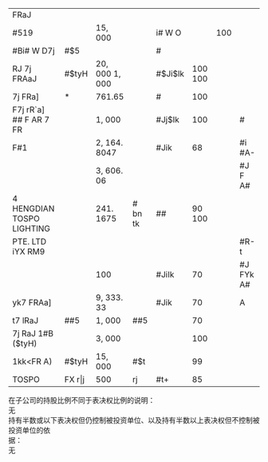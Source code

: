 <table><tr><td colspan="2">FRaJ</td><td></td><td></td><td></td><td></td><td></td><td></td></tr><tr><td colspan="2">#519</td><td>15, 000</td><td></td><td>i# W O</td><td></td><td>100</td><td></td></tr><tr><td>#Bi# W D7j</td><td>#$5</td><td></td><td></td><td>#</td><td></td><td></td><td></td></tr><tr><td>RJ 7j FRAaJ</td><td>#$tyH</td><td>20, 000 1, 000</td><td></td><td>#$Ji$lk</td><td>100 100</td><td></td><td></td></tr><tr><td>7j FRa]</td><td>*</td><td>761.65</td><td></td><td>#</td><td>100</td><td></td><td></td></tr><tr><td>F7j rR`a] ## F AR 7 FR</td><td></td><td>1, 000</td><td></td><td>#Jj$Ik</td><td>100</td><td></td><td>#</td></tr><tr><td>F#1</td><td></td><td>2, 164. 8047</td><td></td><td>#Jik</td><td>68</td><td></td><td>#i #A-</td></tr><tr><td></td><td></td><td>3, 606. 06</td><td></td><td></td><td></td><td></td><td>#J F A#</td></tr><tr><td>4 HENGDIAN TOSPO LIGHTING</td><td></td><td>241. 1675</td><td># bn tk</td><td>##</td><td>90 100</td><td></td><td></td></tr><tr><td>PTE. LTD iYX RM9</td><td></td><td></td><td></td><td></td><td></td><td></td><td>#R-t</td></tr><tr><td></td><td></td><td>100</td><td></td><td>#JiIk</td><td>70</td><td></td><td>#J FYk A#</td></tr><tr><td>yk7 FRAa]</td><td></td><td>9, 333. 33</td><td></td><td>#Jik</td><td>70</td><td></td><td>A</td></tr><tr><td>t7 lRaJ</td><td>##5</td><td>1, 000</td><td>##5</td><td></td><td>70</td><td></td><td></td></tr><tr><td>7j RaJ 1#B ($tyH)</td><td></td><td>3, 000</td><td></td><td></td><td>100</td><td></td><td></td></tr><tr><td>1kk&lt;FR A)</td><td>#$tyH</td><td>15, 000</td><td>#$t</td><td></td><td>99</td><td></td><td></td></tr><tr><td>TOSPO</td><td>FX r|j</td><td>500</td><td>rj</td><td>#t+</td><td>85</td><td></td><td></td></tr></table>

在子公司的持股比例不同于表决权比例的说明：  
无  
持有半数或以下表决权但仍控制被投资单位、以及持有半数以上表决权但不控制被投资单位的依  
据：  
无